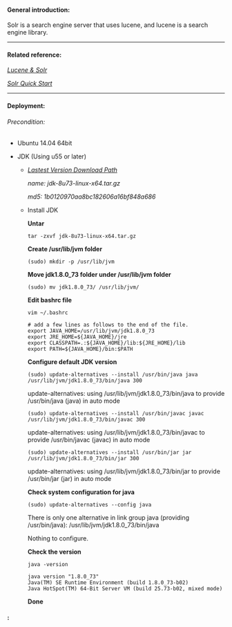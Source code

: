 #### General introduction:
Solr is a search engine server that uses lucene, and lucene is a search engine library.<p>

***

#### Related reference:
[*Lucene & Solr*](https://github.com/apache/lucene-solr)<p>
[*Solr Quick Start*](http://lucene.apache.org/solr/quickstart.html)<p>
  
***

#### Deployment:
###### Precondition:
+ Ubuntu 14.04 64bit<p>
+ JDK (Using u55 or later)<p>
  - [*Lastest Version Download Path*](http://www.oracle.com/technetwork/cn/java/javase/downloads/jdk8-downloads-2133151-zhs.html)<p>
        *name: jdk-8u73-linux-x64.tar.gz*<p>
        *md5: 1b0120970aa8bc182606a16bf848a686*<p>
  - Install JDK<p>
    **Untar**<p>
    `tar -zxvf jdk-8u73-linux-x64.tar.gz`<p>

    **Create /usr/lib/jvm folder**<p>
    `(sudo) mkdir -p /usr/lib/jvm`<p>
    
    **Move jdk1.8.0_73 folder under /usr/lib/jvm folder**<p>
    `(sudo) mv jdk1.8.0_73/ /usr/lib/jvm/`<p>

    **Edit bashrc file**<p>
    `vim ~/.bashrc`<p>

        # add a few lines as follows to the end of the file. 
        export JAVA_HOME=/usr/lib/jvm/jdk1.8.0_73
        export JRE_HOME=${JAVA_HOME}/jre
        export CLASSPATH=.:${JAVA_HOME}/lib:${JRE_HOME}/lib
        export PATH=${JAVA_HOME}/bin:$PATH

    **Configure default JDK version**<p>
    `(sudo) update-alternatives --install /usr/bin/java java /usr/lib/jvm/jdk1.8.0_73/bin/java 300`<p>
    update-alternatives: using /usr/lib/jvm/jdk1.8.0_73/bin/java to provide /usr/bin/java (java) in auto mode<p>

    `(sudo) update-alternatives --install /usr/bin/javac javac /usr/lib/jvm/jdk1.8.0_73/bin/javac 300`<p>
    update-alternatives: using /usr/lib/jvm/jdk1.8.0_73/bin/javac to provide /usr/bin/javac (javac) in auto mode

    `(sudo) update-alternatives --install /usr/bin/jar jar /usr/lib/jvm/jdk1.8.0_73/bin/jar 300`<p>
    update-alternatives: using /usr/lib/jvm/jdk1.8.0_73/bin/jar to provide /usr/bin/jar (jar) in auto mode

    **Check system configuration for java**<p>
    `(sudo) update-alternatives --config java`<p>
    There is only one alternative in link group java (providing /usr/bin/java): /usr/lib/jvm/jdk1.8.0_73/bin/java<p>
    Nothing to configure.

    **Check the version**<p>
    `java -version`<p>
    
        java version "1.8.0_73"
        Java(TM) SE Runtime Environment (build 1.8.0_73-b02)
        Java HotSpot(TM) 64-Bit Server VM (build 25.73-b02, mixed mode)

    **Done**<p>
    
#### :
